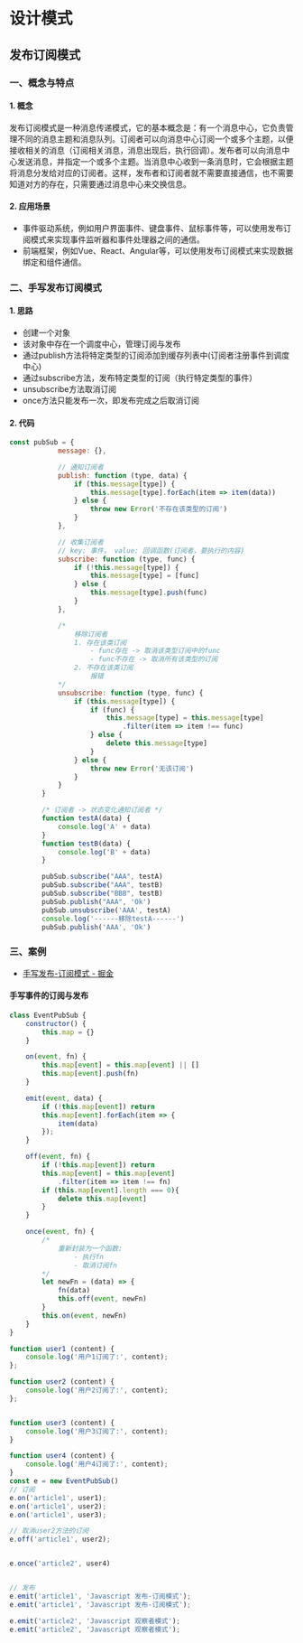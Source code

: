 # 设计模式

## 发布订阅模式

### 一、概念与特点

#### 1. 概念

发布订阅模式是一种消息传递模式，它的基本概念是：有一个消息中心，它负责管理不同的消息主题和消息队列。订阅者可以向消息中心订阅一个或多个主题，以便接收相关的消息（订阅相关消息，消息出现后，执行回调）。发布者可以向消息中心发送消息，并指定一个或多个主题。当消息中心收到一条消息时，它会根据主题将消息分发给对应的订阅者。这样，发布者和订阅者就不需要直接通信，也不需要知道对方的存在，只需要通过消息中心来交换信息。

#### 2. 应用场景

- 事件驱动系统，例如用户界面事件、键盘事件、鼠标事件等，可以使用发布订阅模式来实现事件监听器和事件处理器之间的通信。
- 前端框架，例如Vue、React、Angular等，可以使用发布订阅模式来实现数据绑定和组件通信。

### 二、手写发布订阅模式

#### 1. 思路

- 创建一个对象
- 该对象中存在一个调度中心，管理订阅与发布
- 通过publish方法将特定类型的订阅添加到缓存列表中(订阅者注册事件到调度中心)
- 通过subscribe方法，发布特定类型的订阅（执行特定类型的事件）
- unsubscribe方法取消订阅
- once方法只能发布一次，即发布完成之后取消订阅

#### 2. 代码

```js
const pubSub = {
            message: {},

            // 通知订阅者
            publish: function (type, data) {
                if (this.message[type]) {
                    this.message[type].forEach(item => item(data))
                } else {
                    throw new Error('不存在该类型的订阅')
                }
            },

            // 收集订阅者
            // key: 事件， value: 回调函数(订阅者，要执行的内容)
            subscribe: function (type, func) {
                if (!this.message[type]) {
                    this.message[type] = [func]
                } else {
                    this.message[type].push(func)
                }
            },

            /* 
                移除订阅者
                1. 存在该类订阅
                    - func存在 -> 取消该类型订阅中的func
                    - func不存在 -> 取消所有该类型的订阅
                2. 不存在该类订阅
                    报错
            */
            unsubscribe: function (type, func) {
                if (this.message[type]) {
                    if (func) {
                        this.message[type] = this.message[type]
                            .filter(item => item !== func)
                    } else {
                        delete this.message[type]
                    }
                } else {
                    throw new Error('无该订阅')
                }
            }
        }

        /* 订阅者 -> 状态变化通知订阅者 */
        function testA(data) {
            console.log('A' + data)
        }
        function testB(data) {
            console.log('B' + data)
        }

        pubSub.subscribe("AAA", testA)
        pubSub.subscribe("AAA", testB)
        pubSub.subscribe("BBB", testB)
        pubSub.publish("AAA", 'Ok')
        pubSub.unsubscribe('AAA', testA)
        console.log('------移除testA------')
        pubSub.publish('AAA', 'Ok')
```

### 三、案例

- [手写发布-订阅模式 - 掘金](https://juejin.cn/post/7103149734168264735)

#### 手写事件的订阅与发布

```js
class EventPubSub {
    constructor() {
        this.map = {}
    }

    on(event, fn) {
        this.map[event] = this.map[event] || []
        this.map[event].push(fn)
    }

    emit(event, data) {
        if (!this.map[event]) return
        this.map[event].forEach(item => {
            item(data)
        });
    }

    off(event, fn) {
        if (!this.map[event]) return
        this.map[event] = this.map[event]
            .filter(item => item !== fn)
        if (this.map[event].length === 0){
            delete this.map[event]
        }
    }

    once(event, fn) {
        /* 
            重新封装为一个函数:
                - 执行fn
                - 取消订阅fn
        */
        let newFn = (data) => {
            fn(data)
            this.off(event, newFn)
        }
        this.on(event, newFn)        
    }
}

function user1 (content) {
    console.log('用户1订阅了:', content);
};

function user2 (content) {
    console.log('用户2订阅了:', content);
};


function user3 (content) {
    console.log('用户3订阅了:', content);
}

function user4 (content) {
    console.log('用户4订阅了:', content);
}
const e = new EventPubSub()
// 订阅
e.on('article1', user1);
e.on('article1', user2);
e.on('article1', user3);

// 取消user2方法的订阅
e.off('article1', user2);


e.once('article2', user4)


// 发布
e.emit('article1', 'Javascript 发布-订阅模式');
e.emit('article1', 'Javascript 发布-订阅模式');

e.emit('article2', 'Javascript 观察者模式');
e.emit('article2', 'Javascript 观察者模式');
```

